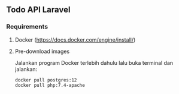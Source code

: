 ## Todo API Laravel

### Requirements

1. Docker (https://docs.docker.com/engine/install/)

1. Pre-download images

    Jalankan program Docker terlebih dahulu lalu buka terminal dan jalankan:

    ```
    docker pull postgres:12
    docker pull php:7.4-apache
    ```
